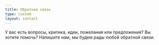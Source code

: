 ```yaml
---
title: Обратная связь
type: custom
layout: contact
---
```


У вас есть вопросы, критика, идеи, пожелания или предложения? Вы хотите помочь? Напишите нам, мы будем рады любой обратной связи.

